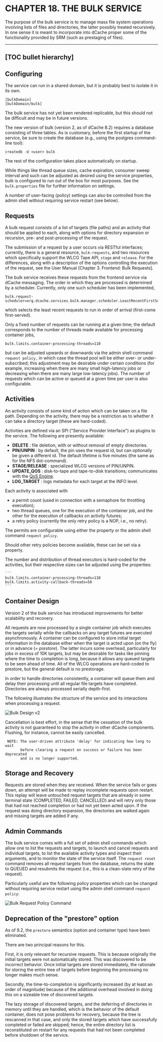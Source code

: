 CHAPTER 18. THE BULK SERVICE
===============================

The purpose of the bulk service is to manage mass file system operations involving lists of files
and directories, the latter possibly treated recursively.  In one sense it is meant to incorporate
into dCache proper some of the functionality provided by SRM (such as prestaging of files).

-----
[TOC bullet hierarchy]
-----

## Configuring

The service can run in a shared domain, but it is probably best to isolate it in its own.

```
[bulkDomain]
[bulkDomain/bulk]
```
The bulk service has not yet been rendered replicable, but this should not be
difficult and may be in future versions.

The new version of bulk (version 2, as of dCache 8.2) requires a database consisting of
three tables.  As is customary, before the first startup of the service, be
sure to create the database (e.g., using the postgres command-line tool):

```
createdb -U <user> bulk
```

The rest of the configuration takes place automatically on startup.

While things like thread queue sizes, cache expiration, consumer sweep interval and
such can be adjusted as desired using the service properties, bulk is configured
to run out of the box for most purposes.  See the ``bulk.properties`` file
for further information on settings.

A number of user-facing (policy) settings can also be controlled from the admin
shell without requiring service restart (see below).

## Requests

A bulk request consists of a list of targets (file paths) and an activity that
should be applied to each, along with options for directory expansion or
recursion, pre- and post-processing of the request.

The submission of a request by a user occurs via RESTful interfaces;
currently, there is a general resource, ``bulk-requests``, and two resources
which specifically support the WLCG Tape API, ``stage`` and ``release``.
For the differences, along with a description of the options controlling
the execution of the request, see the User Manual [Chapter 3. Frontend: Bulk Requests].

The bulk service receives these requests from the frontend service via dCache messaging.
The order in which they are processed is determined by a scheduler.  Currently, only
one such scheduler has been implemented,

```
bulk.request-scheduler=org.dcache.services.bulk.manager.scheduler.LeastRecentFirstScheduler
```

which selects the least recent requests to run in order of arrival (first-come first-served).

Only a fixed number of requests can be running at a given time; the default corresponds
to the number of threads made available for processing container jobs,

```
bulk.limits.container-processing-threads=110
```

but can be adjusted upwards or downwards via the admin shell command ``request policy,``
in which case the thread pool will be either over- or under-subscribed; this adjustment
may be desirable under certain conditions (for example, increasing when there are many small
high-latency jobs or decreasing when there are many large low-latency jobs). The number
of requests which can be active or queued at a given time per user is also configurable.

## Activities

An activity consists of some kind of action which can be taken on a file path.  Depending
on the activity, there may be a restriction as to whether it can take a directory target
(these are hard-coded).

Activities are defined via an SPI ("Service Provider Interface") as plugins to
the service.  The following are presently available:

- **DELETE** : file deletion, with or without removal of empty directories.
- **PIN/UNPIN** : by default, the pin uses the request id, but can optionally be given
a different id. The default lifetime is five minutes (the same as for the NFS dot-command).
- **STAGE/RELEASE** : specialized WLCG versions of PIN/UNPIN.
- **UPDATE_QOS** : disk-to-tape and tape-to-disk transitions; communicates with
the [QoS Engine](config-qos-engine.md).
- **LOG_TARGET** : logs metadata for each target at the INFO level.

Each activity is associated with

- a permit count (used in connection with a semaphore for throttling execution);
- two thread queues, one for the execution of the container job,
and the other for the execution of callbacks on activity futures;
- a retry policy (currently the only retry policy is a NOP, i.e., no retry).

The permits are configurable using either the property or the admin shell
command ``request policy``.

Should other retry policies become available, these can be set via a property.

The number and distribution of thread executors is hard-coded for the activities, but their
respective sizes can be adjusted using the properties:

    ```
    bulk.limits.container-processing-threads=110
    bulk.limits.activity-callback-threads=50
    ```

## Container Design

Version 2 of the bulk service has introduced improvements for better scalability and recovery.

All requests are now processed by a single container job which executes the targets serially
while the callbacks on any target futures are executed asynchronously.  A container can
be configured to store initial target information in the database either when the target
is acted upon (on the fly) or in advance (= _prestore_).  The latter incurs some overhead,
particularly for jobs in excess of 10K targets, but may be desirable for tasks
like pinning where the time to completion is long, because it allows any queued targets to be seen
ahead of time.  All of the WLCG operations are hard-coded to prestore, but the general
default is no prestorage.

In order to handle directories consistently, a container will queue them and delay their processing
until all regular file targets have completed.  Directories are always processed
serially depth-first.

The following illustrates the structure of the service and its interactions when processing
a request.

![Bulk Design v2](images/bulk-design-v2.png)

Cancellation is best effort, in the sense that the cessation of the bulk activity is
not guaranteed to stop the activity in other dCache components.  Flushing, for instance,
cannot be easily cancelled.

~~~~~~~~~~~~~~~~~~~~~~~~~~~~~~~~~~~~~~~~~~~~~~~~~~~~~~~~~~~~~~~~~~~~~~~~~~~~~~~~
 NOTE: The user-driven attribute 'delay' for indicating how long to wait
       before clearing a request on success or failure has been deprecated
       and is no longer supported.
~~~~~~~~~~~~~~~~~~~~~~~~~~~~~~~~~~~~~~~~~~~~~~~~~~~~~~~~~~~~~~~~~~~~~~~~~~~~~~~~

## Storage and Recovery

Requests are stored when they are received. When the service fails or goes down,
an attempt will be made to replay incomplete requests upon restart.  This replay will leave
untouched request targets that are already in some terminal state (COMPLETED, FAILED, CANCELLED)
and will retry only those that had not reached completion or had not yet been acted upon.
If the request was doing directory expansion, the directories are walked again and missing
targets are added if any.

## Admin Commands

The bulk service comes with a full set of admin shell commands which allow one
to list the requests and targets, to launch and cancel requests and individual targets,
to list the available activity types and inspect their arguments, and to monitor the
state of the service itself.  The ``request reset`` command removes all request targets
from the database, returns the state to QUEUED and resubmits the request (i.e., this
is a clean-slate retry of the request).

Particularly useful are the following policy properties which can be changed without
requiring service restart using the admin shell command ``request policy``:

![Bulk Request Policy Command](images/bulk-request-policy.png)

## Deprecation of the "prestore" option

As of 9.2, the `prestore` semantics (option and container type) have been eliminated.

There are two principal reasons for this.

First, it is only relevant for recursive requests.  This is because
originally the initial targets were not automatically stored.  This
was discovered to be incorrect behavior.  Once initial targets are
stored immediately, the rationale for storing the entire tree of
targets before beginning the processing no longer makes much sense.

Secondly, the time-to-completion is significantly increased (by at
least an order of magnitude) because of the additional overhead
involved in doing this on a sizeable tree of discovered targets.

The lazy storage of discovered targets, and the deferring of directories
in memory until they are handled, which is the behavior of the default
container, does not pose problems for recovery, because the tree
is rescanned in that case, and only the stored targets which have
successfully completed or failed are skipped; hence, the entire
directory list is reconstituted on restart for any requests that
had not been completed before shutdown of the service.
